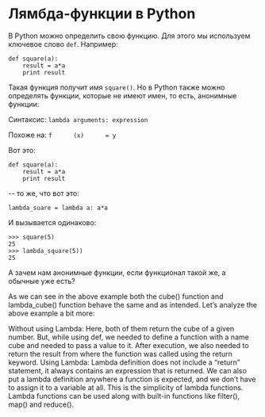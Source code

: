 # Лямбда-функции в Python 

В Python можно определить свою функцию. Для этого мы используем ключевое слово `def`. Например:  

```
def square(a):
    result = a*a
    print result 
```
Такая функция получит имя `square()`. Но в Python также можно определять функции, которые не имеют имен, то есть, анонимные функции: 

Синтаксис: `lambda arguments: expression`

Похоже на: `f      (x)      = y`

Вот это: 
```
def square(a):
    result = a*a
    print result 
```
-- то же, что вот это:
```
lambda_suare = lambda a: a*a 
```
И вызывается одинаково: 
```
>>> square(5)
25 
>>> lambda_square(5))
25 
```
А зачем нам анонимные функции, если функционал такой же, а обычные уже есть? 



As we can see in the above example both the cube() function and lambda_cube() function behave the same and as intended. Let’s analyze the above example a bit more:

Without using Lambda: Here, both of them return the cube of a given number. But, while using def, we needed to define a function with a name cube and needed to pass a value to it. After execution, we also needed to return the result from where the function was called using the return keyword.
Using Lambda: Lambda definition does not include a “return” statement, it always contains an expression that is returned. We can also put a lambda definition anywhere a function is expected, and we don’t have to assign it to a variable at all. This is the simplicity of lambda functions.
Lambda functions can be used along with built-in functions like filter(), map() and reduce().
